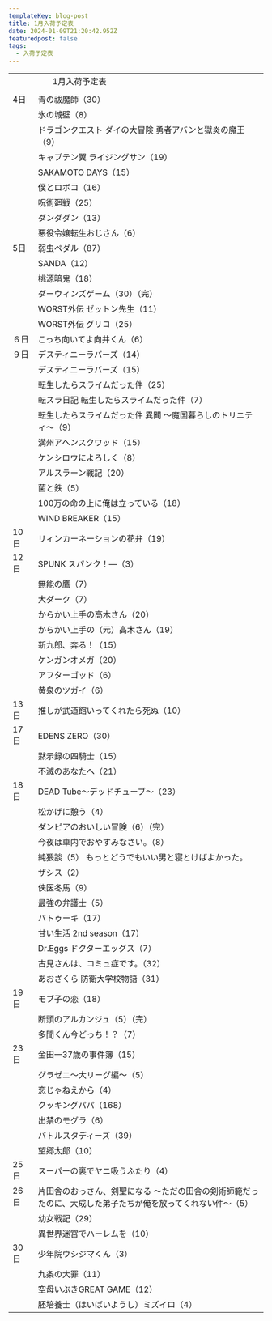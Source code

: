 ```yaml
---
templateKey: blog-post
title: 1月入荷予定表
date: 2024-01-09T21:20:42.952Z
featuredpost: false
tags:
  - 入荷予定表
---
```



<!--\[if !mso]>
<style>
v\:* {behavior:url(#default#VML);}
o\:* {behavior:url(#default#VML);}
x\:* {behavior:url(#default#VML);}
.shape {behavior:url(#default#VML);}
</style>
<!\[endif]-->

|                        |                                                         |
| ---------------------- | ------------------------------------------------------- |
| <!--StartFragment-->　　 | 　   1月入荷予定表                                             |
|                        |                                                         |
| 4日                     | 青の祓魔師（30）                                               |
| 　                      | 氷の城壁（8）                                                 |
| 　                      | ドラゴンクエスト ダイの大冒険 勇者アバンと獄炎の魔王（9）                          |
| 　                      | キャプテン翼 ライジングサン（19）                                      |
| 　                      | SAKAMOTO DAYS（15）                                       |
| 　                      | 僕とロボコ（16）                                               |
| 　                      | 呪術廻戦（25）                                                |
| 　                      | ダンダダン（13）                                               |
| 　                      | 悪役令嬢転生おじさん（6）                                           |
| 5日                     | 弱虫ペダル（87）                                               |
| 　                      | SANDA（12）                                               |
| 　                      | 桃源暗鬼（18）                                                |
| 　                      | ダーウィンズゲーム（30）（完）                                        |
| 　                      | WORST外伝 ゼットン先生（11）                                      |
| 　                      | WORST外伝 グリコ（25）                                         |
| ６日                     | こっち向いてよ向井くん（6）                                          |
| ９日                     | デスティニーラバーズ（14）                                          |
| 　                      | デスティニーラバーズ（15）                                          |
| 　                      | 転生したらスライムだった件（25）                                       |
| 　                      | 転スラ日記 転生したらスライムだった件（7）                                  |
| 　                      | 転生したらスライムだった件 異聞 ～魔国暮らしのトリニティ～（9）                       |
| 　                      | 満州アヘンスクワッド（15）                                          |
| 　                      | ケンシロウによろしく（8）                                           |
| 　                      | アルスラーン戦記（20）                                            |
| 　                      | 菌と鉄（5）                                                  |
| 　                      | 100万の命の上に俺は立っている（18）                                    |
| 　                      | WIND BREAKER（15）                                        |
| 10日                    | リィンカーネーションの花弁（19）                                       |
| 12日                    | SPUNK スパンク！―（3）                                         |
| 　                      | 無能の鷹（7）                                                 |
| 　                      | 大ダーク（7）                                                 |
| 　                      | からかい上手の高木さん（20）                                         |
| 　                      | からかい上手の（元）高木さん（19）                                      |
| 　                      | 新九郎、奔る！（15）                                             |
| 　                      | ケンガンオメガ（20）                                             |
| 　                      | アフターゴッド（6）                                              |
| 　                      | 黄泉のツガイ（6）                                               |
| 13日                    | 推しが武道館いってくれたら死ぬ（10）                                     |
| 17日                    | EDENS ZERO（30）                                          |
| 　                      | 黙示録の四騎士（15）                                             |
| 　                      | 不滅のあなたへ（21）                                             |
| 18日                    | DEAD Tube～デッドチューブ～（23）                                  |
| 　                      | 松かげに憩う（4）                                               |
| 　                      | ダンピアのおいしい冒険（6）（完）                                       |
| 　                      | 今夜は車内でおやすみなさい。（8）                                       |
| 　                      | 純猥談（5） もっとどうでもいい男と寝とけばよかった。                             |
| 　                      | ザシス（2）                                                  |
| 　                      | 侠医冬馬（9）                                                 |
| 　                      | 最強の弁護士（5）                                               |
| 　                      | バトゥーキ（17）                                               |
| 　                      | 甘い生活 2nd season（17）                                     |
| 　                      | Dr.Eggs ドクターエッグス（7）                                     |
| 　                      | 古見さんは、コミュ症です。（32）                                       |
| 　                      | あおざくら 防衛大学校物語（31）                                       |
| 19日                    | モブ子の恋（18）                                               |
| 　                      | 断頭のアルカンジュ（5）（完）                                         |
| 　                      | 多聞くん今どっち！？（7）                                           |
| 23日                    | 金田一37歳の事件簿（15）                                          |
| 　                      | グラゼニ～大リーグ編～（5）                                          |
| 　                      | 恋じゃねえから（4）                                              |
| 　                      | クッキングパパ（168）                                            |
| 　                      | 出禁のモグラ（6）                                               |
| 　                      | バトルスタディーズ（39）                                           |
| 　                      | 望郷太郎（10）                                                |
| 25日                    | スーパーの裏でヤニ吸うふたり（4）                                       |
| 26日                    | 片田舎のおっさん、剣聖になる ～ただの田舎の剣術師範だったのに、大成した弟子たちが俺を放ってくれない件～（5） |
| 　                      | 幼女戦記（29）                                                |
| 　                      | 異世界迷宮でハーレムを（10）                                         |
| 30日                    | 少年院ウシジマくん（3）                                            |
| 　                      | 九条の大罪（11）                                               |
| 　                      | 空母いぶきGREAT GAME（12）                                     |
| 　                      | 胚培養士（はいばいようし）ミズイロ（4）<!--EndFragment-->                  |